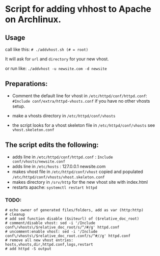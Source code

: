 # Script for adding vhhost to Apache on Archlinux.

## Usage

call like this: `# ./addvhost.sh (# = root)`

It will ask for `url` and `directory` for your new vhost.

or run like: `./addvhost -u newsite.com -d newsite`

## **Preparations:**

* Comment the default line for vhost in `/etc/httpd/conf/httpd.conf`: `#Include conf/extra/httpd-vhosts.conf` if you have no other vhosts setup.

* make a vhosts directory in `/etc/httpd/conf/vhosts`

* the script looks for a vhost skeleton file in `/etc/httpd/conf/vhosts` see `vhost.skeleton.conf`


## **The script edits the following:** 

* adds line in `/etc/httpd/conf/httpd.conf` : `Include conf/vhosts/newsite.conf`
* adds line in `/etc/hosts` : 127.0.0.1 newsite.com
* makes vhost file in `/etc/httpd/conf/vhost` copied and populated `/etc/httpd/conf/vhosts/vhost.skeleton.conf`
* makes directory in `/srv/http` for the new vhost site with index.html
* restarts apache: `systemctl restart httpd`


### TODO: 

	# echo owner of generated files/folders, add as var (http:http)
	# cleanup
	# add sed function disable ($siteurl) of ($relative_doc_root)
	# comment/disable vhost: sed -i '/Include conf\/vhosts\/$relative_doc_root/s/^/#/g' httpd.conf 
	# uncomment:enable vhost: sed -i '/Include conf\/vhosts\/$relative_doc_root.conf/s/^#//g' httpd.conf
	# remove all new vhost entries: hosts,vhosts,dir,httpd.conf,logs,restart
	# add httpd -S output
